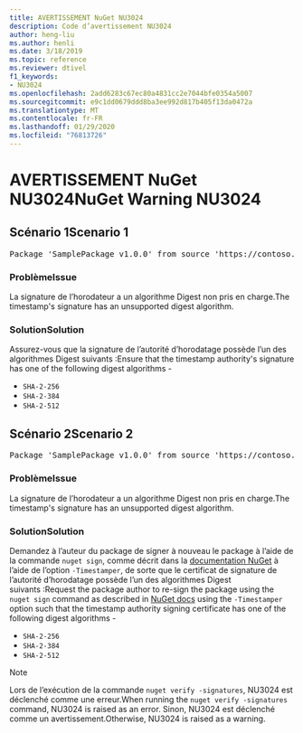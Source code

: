```yaml
---
title: AVERTISSEMENT NuGet NU3024
description: Code d’avertissement NU3024
author: heng-liu
ms.author: henli
ms.date: 3/18/2019
ms.topic: reference
ms.reviewer: dtivel
f1_keywords:
- NU3024
ms.openlocfilehash: 2add6283c67ec80a4831cc2e7044bfe0354a5007
ms.sourcegitcommit: e9c1dd0679ddd8ba3ee992d817b405f13da0472a
ms.translationtype: MT
ms.contentlocale: fr-FR
ms.lasthandoff: 01/29/2020
ms.locfileid: "76813726"
---
```

# <a name="nuget-warning-nu3024"></a><span data-ttu-id="71738-103">AVERTISSEMENT NuGet NU3024</span><span class="sxs-lookup"><span data-stu-id="71738-103">NuGet Warning NU3024</span></span>

## <a name="scenario-1"></a><span data-ttu-id="71738-104">Scénario 1</span><span class="sxs-lookup"><span data-stu-id="71738-104">Scenario 1</span></span>

<pre>Package 'SamplePackage v1.0.0' from source 'https://contoso.com/index.json': The timestamp signature has an unsupported digest algorithm. The following algorithms are supported: : SHA-2-256, SHA-2-384, SHA-2-512.</pre>

### <a name="issue"></a><span data-ttu-id="71738-105">Problème</span><span class="sxs-lookup"><span data-stu-id="71738-105">Issue</span></span>

<span data-ttu-id="71738-106">La signature de l’horodateur a un algorithme Digest non pris en charge.</span><span class="sxs-lookup"><span data-stu-id="71738-106">The timestamp's signature has an unsupported digest algorithm.</span></span>


### <a name="solution"></a><span data-ttu-id="71738-107">Solution</span><span class="sxs-lookup"><span data-stu-id="71738-107">Solution</span></span>

<span data-ttu-id="71738-108">Assurez-vous que la signature de l’autorité d’horodatage possède l’un des algorithmes Digest suivants :</span><span class="sxs-lookup"><span data-stu-id="71738-108">Ensure that the timestamp authority's signature has one of the following digest algorithms -</span></span> 
* `SHA-2-256`
* `SHA-2-384`
* `SHA-2-512`



## <a name="scenario-2"></a><span data-ttu-id="71738-109">Scénario 2</span><span class="sxs-lookup"><span data-stu-id="71738-109">Scenario 2</span></span>

<pre>Package 'SamplePackage v1.0.0' from source 'https://contoso.com/index.json': The primary signature's timestamp signature has an unsupported digest algorithm.</pre>

### <a name="issue"></a><span data-ttu-id="71738-110">Problème</span><span class="sxs-lookup"><span data-stu-id="71738-110">Issue</span></span>

<span data-ttu-id="71738-111">La signature de l’horodateur a un algorithme Digest non pris en charge.</span><span class="sxs-lookup"><span data-stu-id="71738-111">The timestamp's signature has an unsupported digest algorithm.</span></span>


### <a name="solution"></a><span data-ttu-id="71738-112">Solution</span><span class="sxs-lookup"><span data-stu-id="71738-112">Solution</span></span>

<span data-ttu-id="71738-113">Demandez à l’auteur du package de signer à nouveau le package à l’aide de la commande `nuget sign`, comme décrit dans la [documentation NuGet](../../create-packages/sign-a-package.md) à l’aide de l’option `-Timestamper`, de sorte que le certificat de signature de l’autorité d’horodatage possède l’un des algorithmes Digest suivants :</span><span class="sxs-lookup"><span data-stu-id="71738-113">Request the package author to re-sign the package using the `nuget sign` command as described in [NuGet docs](../../create-packages/sign-a-package.md) using the `-Timestamper` option such that the timestamp authority signing certificate has one of the following digest algorithms -</span></span>
* `SHA-2-256`
* `SHA-2-384`
* `SHA-2-512`


> [!Note]
> <span data-ttu-id="71738-114">Lors de l’exécution de la commande `nuget verify -signatures`, NU3024 est déclenché comme une erreur.</span><span class="sxs-lookup"><span data-stu-id="71738-114">When running the `nuget verify -signatures` command, NU3024 is raised as an error.</span></span> <span data-ttu-id="71738-115">Sinon, NU3024 est déclenché comme un avertissement.</span><span class="sxs-lookup"><span data-stu-id="71738-115">Otherwise, NU3024 is raised as a warning.</span></span>
